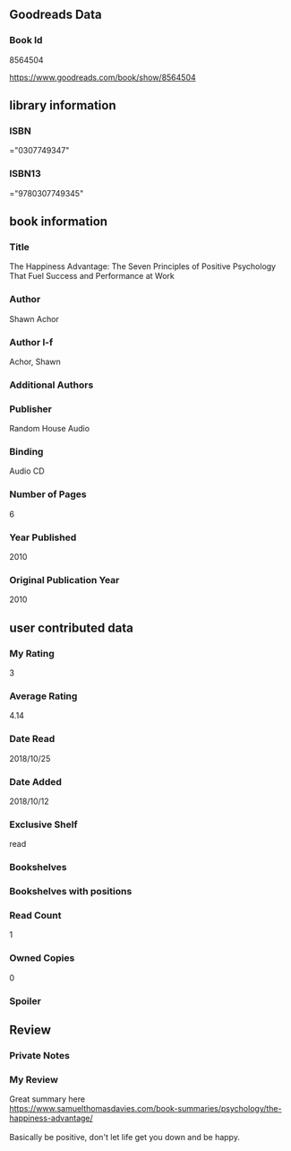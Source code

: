 <!-- This template shows how to bulk convert all columns of data into one markdown file -->
<!-- caveat: KeyError if there's a mismatch. Empty values output nothing -->

## Goodreads Data

### Book Id 

8564504

https://www.goodreads.com/book/show/8564504

## library information

### ISBN 
="0307749347"

### ISBN13 
="9780307749345"

## book information

### Title
The Happiness Advantage: The Seven Principles of Positive Psychology That Fuel Success and Performance at Work

### Author 
Shawn Achor

### Author l-f 
Achor, Shawn

### Additional Authors


### Publisher 
Random House Audio

### Binding
Audio CD

### Number of Pages
6

### Year Published
2010

### Original Publication Year 
2010

## user contributed data

### My Rating
3

### Average Rating
4.14

### Date Read
2018/10/25

### Date Added
2018/10/12

### Exclusive Shelf
read

### Bookshelves


### Bookshelves with positions


### Read Count
1

### Owned Copies
0

### Spoiler 


## Review

### Private Notes


### My Review
Great summary here<br/>https://www.samuelthomasdavies.com/book-summaries/psychology/the-happiness-advantage/<br/><br/>Basically be positive, don't let life get you down and be happy.